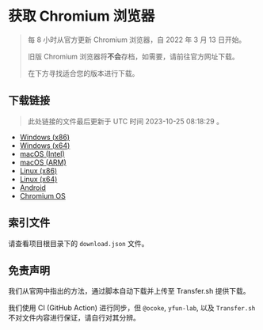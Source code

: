 # 获取 Chromium 浏览器

> 每 8 小时从官方更新 Chromium 浏览器，自 2022 年 3 月 13 日开始。
> 
> 旧版 Chromium 浏览器将**不会**存档，如需要，请前往官方网址下载。
>
> 在下方寻找适合您的版本进行下载。

## 下载链接

> 此处链接的文件最后更新于 UTC 时间 2023-10-25 08:18:29
。

- [Windows (x86)](https://transfer.sh/j42TS8GwM2/Win.zip)
- [Windows (x64)](https://transfer.sh/k5uYcFKl5f/Win_x64.zip)
- [macOS (Intel)](https://transfer.sh/FdvrH17iRh/Mac.zip)
- [macOS (ARM)](https://transfer.sh/DY0DIzpzhL/Mac_Arm.zip)
- [Linux (x86)](https://transfer.sh/sAPK434qvG/Linux.zip)
- [Linux (x64)](https://transfer.sh/fKqcUPOR5N/Linux_x64.zip)
- [Android](https://transfer.sh/FpHUUpn3eR/Android.zip)
- [Chromium OS](https://transfer.sh/kv3rCLoH6G/Linux_ChromiumOS_Full.zip)

## 索引文件

请查看项目根目录下的 `download.json` 文件。

## 免责声明

我们从官网中指出的方法，通过脚本自动下载并上传至 Transfer.sh 提供下载。

我们使用 CI (GitHub Action) 进行同步，但 `@ocoke`, `yfun-lab`, 以及 `Transfer.sh` 不对文件内容进行保证，请自行对其分辨。
